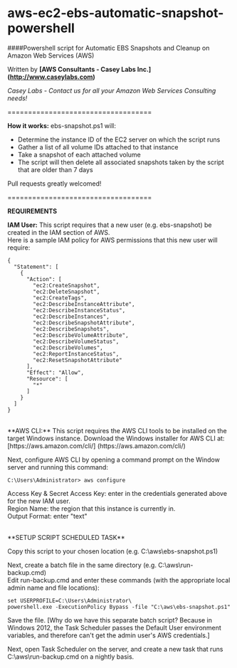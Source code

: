 aws-ec2-ebs-automatic-snapshot-powershell
===================================

####Powershell script for Automatic EBS Snapshots and Cleanup on Amazon Web Services (AWS)

Written by **[AWS Consultants - Casey Labs Inc.] (http://www.caseylabs.com)**

*Casey Labs - Contact us for all your Amazon Web Services Consulting needs!*

===================================

**How it works:**
ebs-snapshot.ps1 will:
- Determine the instance ID of the EC2 server on which the script runs
- Gather a list of all volume IDs attached to that instance
- Take a snapshot of each attached volume
- The script will then delete all associated snapshots taken by the script that are older than 7 days


Pull requests greatly welcomed!

===================================

**REQUIREMENTS**

**IAM User:** This script requires that a new user (e.g. ebs-snapshot) be created in the IAM section of AWS.  
Here is a sample IAM policy for AWS permissions that this new user will require:

```
{
  "Statement": [
    {
      "Action": [
        "ec2:CreateSnapshot",
        "ec2:DeleteSnapshot",
        "ec2:CreateTags",
        "ec2:DescribeInstanceAttribute",
        "ec2:DescribeInstanceStatus",
        "ec2:DescribeInstances",
        "ec2:DescribeSnapshotAttribute",
        "ec2:DescribeSnapshots",
        "ec2:DescribeVolumeAttribute",
        "ec2:DescribeVolumeStatus",
        "ec2:DescribeVolumes",
        "ec2:ReportInstanceStatus",
        "ec2:ResetSnapshotAttribute"
      ],
      "Effect": "Allow",
      "Resource": [
        "*"
      ]
    }
  ]
}
```
<br />
**AWS CLI:** This script requires the AWS CLI tools to be installed on the target Windows instance.  
Download the Windows installer for AWS CLI at: [https://aws.amazon.com/cli/] (https://aws.amazon.com/cli/)

Next, configure AWS CLI by opening a command prompt on the Window server and running this command: 
```
C:\Users\Administrator> aws configure
```

Access Key & Secret Access Key: enter in the credentials generated above for the new IAM user.  
Region Name: the region that this instance is currently in.  
Output Format: enter "text"  

<br />
**SETUP SCRIPT SCHEDULED TASK**

Copy this script to your chosen location (e.g. C:\aws\ebs-snapshot.ps1)

Next, create a batch file in the same directory (e.g. C:\aws\run-backup.cmd)  
Edit run-backup.cmd and enter these commands (with the appropriate local admin name and file locations):

```
set USERPROFILE=C:\Users\Administrator\
powershell.exe -ExecutionPolicy Bypass -file "C:\aws\ebs-snapshot.ps1"
```

Save the file. [Why do we have this separate batch script? Because in Windows 2012, the Task Scheduler passes the Default User environment variables, and therefore can't get the admin user's AWS credentials.]

Next, open Task Scheduler on the server, and create a new task that runs C:\aws\run-backup.cmd on a nightly basis.
